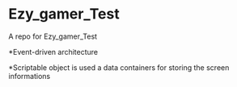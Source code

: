 # Ezy_gamer_Test
A repo for Ezy_gamer_Test

*Event-driven architecture

*Scriptable object is used a data containers for storing the screen informations
